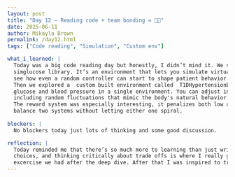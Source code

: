 ```yaml
---
layout: post
title: "Day 12 – Reading code + team bonding = 🤝🏽"
date: 2025-06-11
author: Mikayla Brown
permalink: /day12.html
tags: ["Code reading", "Simulation", "Custom env"]

what_i_learned: |
  Today was a big code reading day but honestly, I didn’t mind it. We started things off by diving into some simulation code using the  
  simglucose library. It’s an environment that lets you simulate virtual patients with Type 1 diabetes. We looked at how you can register custom   patients and meal scenarios, then run the environment with randomized actions to see how the glucose levels respond over time. Super cool to 
  see how even a random controller can start to shape patient behavior.
  Then we explored a  custom built environment called  T1DHypertensionEnvironment. This one really caught my attention. It simulates both blood  
  glucose and blood pressure in a single environment. You can adjust insulin and BP meds separately, and it tracks their effects over time 
  including random fluctuations that mimic the body's natural behavior.
  The reward system was especially interesting, it penalizes both low and high glucose and low and high BP, so you’re constantly trying to 
  balance two systems without letting either one spiral. 
  
blockers: |
  No blockers today just lots of thinking and some good discussion.

reflection: |
  Today reminded me that there’s so much more to learning than just writing code. Reading someone else's logic, figuring out their modeling 
  choices, and thinking critically about trade offs is where I really get a deeper understanding.Also we had a little team convo / bonding 
  excercise we had after the deep dive. After that I was inspired to try building or tweaking my own environment soon. 
---
```

